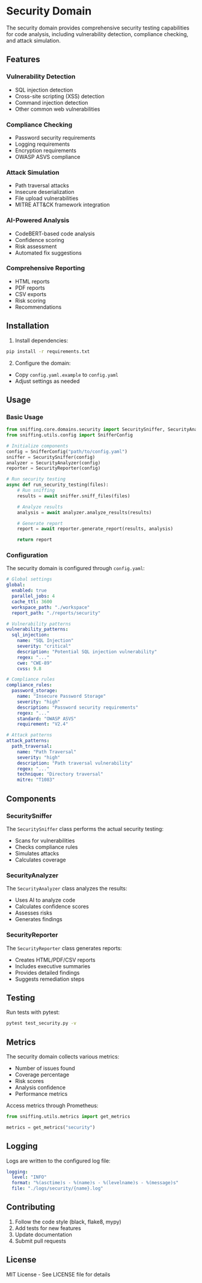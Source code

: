# Security Domain

The security domain provides comprehensive security testing capabilities for code analysis, including vulnerability detection, compliance checking, and attack simulation.

## Features

### Vulnerability Detection
- SQL injection detection
- Cross-site scripting (XSS) detection
- Command injection detection
- Other common web vulnerabilities

### Compliance Checking
- Password security requirements
- Logging requirements
- Encryption requirements
- OWASP ASVS compliance

### Attack Simulation
- Path traversal attacks
- Insecure deserialization
- File upload vulnerabilities
- MITRE ATT&CK framework integration

### AI-Powered Analysis
- CodeBERT-based code analysis
- Confidence scoring
- Risk assessment
- Automated fix suggestions

### Comprehensive Reporting
- HTML reports
- PDF reports
- CSV exports
- Risk scoring
- Recommendations

## Installation

1. Install dependencies:
```bash
pip install -r requirements.txt
```

2. Configure the domain:
- Copy `config.yaml.example` to `config.yaml`
- Adjust settings as needed

## Usage

### Basic Usage

```python
from sniffing.core.domains.security import SecuritySniffer, SecurityAnalyzer, SecurityReporter
from sniffing.utils.config import SnifferConfig

# Initialize components
config = SnifferConfig("path/to/config.yaml")
sniffer = SecuritySniffer(config)
analyzer = SecurityAnalyzer(config)
reporter = SecurityReporter(config)

# Run security testing
async def run_security_testing(files):
    # Run sniffing
    results = await sniffer.sniff_files(files)

    # Analyze results
    analysis = await analyzer.analyze_results(results)

    # Generate report
    report = await reporter.generate_report(results, analysis)

    return report
```

### Configuration

The security domain is configured through `config.yaml`:

```yaml
# Global settings
global:
  enabled: true
  parallel_jobs: 4
  cache_ttl: 3600
  workspace_path: "./workspace"
  report_path: "./reports/security"

# Vulnerability patterns
vulnerability_patterns:
  sql_injection:
    name: "SQL Injection"
    severity: "critical"
    description: "Potential SQL injection vulnerability"
    regex: "..."
    cwe: "CWE-89"
    cvss: 9.8

# Compliance rules
compliance_rules:
  password_storage:
    name: "Insecure Password Storage"
    severity: "high"
    description: "Password security requirements"
    regex: "..."
    standard: "OWASP ASVS"
    requirement: "V2.4"

# Attack patterns
attack_patterns:
  path_traversal:
    name: "Path Traversal"
    severity: "high"
    description: "Path traversal vulnerability"
    regex: "..."
    technique: "Directory traversal"
    mitre: "T1083"
```

## Components

### SecuritySniffer

The `SecuritySniffer` class performs the actual security testing:
- Scans for vulnerabilities
- Checks compliance rules
- Simulates attacks
- Calculates coverage

### SecurityAnalyzer

The `SecurityAnalyzer` class analyzes the results:
- Uses AI to analyze code
- Calculates confidence scores
- Assesses risks
- Generates findings

### SecurityReporter

The `SecurityReporter` class generates reports:
- Creates HTML/PDF/CSV reports
- Includes executive summaries
- Provides detailed findings
- Suggests remediation steps

## Testing

Run tests with pytest:
```bash
pytest test_security.py -v
```

## Metrics

The security domain collects various metrics:
- Number of issues found
- Coverage percentage
- Risk scores
- Analysis confidence
- Performance metrics

Access metrics through Prometheus:
```python
from sniffing.utils.metrics import get_metrics

metrics = get_metrics("security")
```

## Logging

Logs are written to the configured log file:
```yaml
logging:
  level: "INFO"
  format: "%(asctime)s - %(name)s - %(levelname)s - %(message)s"
  file: "./logs/security/{name}.log"
```

## Contributing

1. Follow the code style (black, flake8, mypy)
2. Add tests for new features
3. Update documentation
4. Submit pull requests

## License

MIT License - See LICENSE file for details
